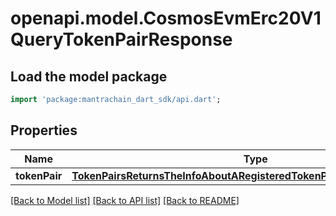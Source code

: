 # openapi.model.CosmosEvmErc20V1QueryTokenPairResponse

## Load the model package
```dart
import 'package:mantrachain_dart_sdk/api.dart';
```

## Properties
Name | Type | Description | Notes
------------ | ------------- | ------------- | -------------
**tokenPair** | [**TokenPairsReturnsTheInfoAboutARegisteredTokenPairForTheErc20Module**](TokenPairsReturnsTheInfoAboutARegisteredTokenPairForTheErc20Module.md) |  | [optional] 

[[Back to Model list]](../README.md#documentation-for-models) [[Back to API list]](../README.md#documentation-for-api-endpoints) [[Back to README]](../README.md)


